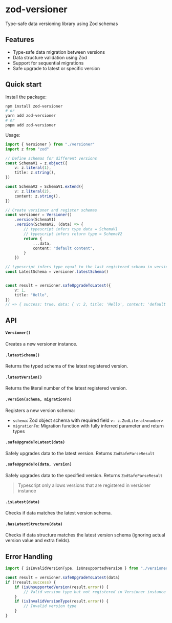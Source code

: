 # zod-versioner

Type-safe data versioning library using Zod schemas

## Features

-   Type-safe data migration between versions
-   Data structure validation using Zod
-   Support for sequential migrations
-   Safe upgrade to latest or specific version

## Quick start

Install the package:

```bash
npm install zod-versioner
# or
yarn add zod-versioner
# or
pnpm add zod-versioner
```

Usage:

```typescript
import { Versioner } from "./versioner"
import z from "zod"

// Define schemas for different versions
const SchemaV1 = z.object({
	v: z.literal(1),
	title: z.string(),
})

const SchemaV2 = SchemaV1.extend({
	v: z.literal(2),
	content: z.string(),
})

// Create versioner and register schemas
const versioner = Versioner()
	.version(SchemaV1)
	.version(SchemaV2, (data) => {
        // typescript infers type data = SchemaV1
        // typescript infers return type = SchemaV2
		return {
			...data,
			content: "default content",
		}
	})

// typescript infers type equal to the last registered schema in versioner instance
const LatestSchema = versioner.latestSchema() 


const result = versioner.safeUpgradeToLatest({
	v: 1,
	title: "Hello",
})
// => { success: true, data: { v: 2, title: 'Hello', content: 'default content' } }
```

## API

#### `Versioner()`

Creates a new versioner instance.

#### `.latestSchema()`

Returns the typed schema of the latest registered version.


#### `.latestVersion()`

Returns the literal number of the latest registered version.

#### `.version(schema, migrationFn)`

Registers a new version schema:

-   `schema`: Zod object schema with required field `v: z.ZodLiteral<number>`
-   `migrationFn`: Migration function with fully inferred parameter and return types 

#### `.safeUpgradeToLatest(data)`

Safely upgrades data to the latest version. Returns `ZodSafeParseResult`

#### `.safeUpgradeTo(data, version)`

Safely upgrades data to the specified version. Returns `ZodSafeParseResult`

> Typescript only allows versions that are registered in versioner instance

#### `.isLatest(data)`

Checks if data matches the latest version schema.

#### `.hasLatestStructure(data)`

Checks if data structure matches the latest version schema (ignoring actual version value and extra fields).

## Error Handling

```typescript
import { isInvalidVersionType, isUnsupportedVersion } from "./versioner"

const result = versioner.safeUpgradeToLatest(data)
if (!result.success) {
	if (isUnsupportedVersion(result.error)) {
		// Valid version type but not registered in Versioner instance
	}
	if (isInvalidVersionType(result.error)) {
		// Invalid version type
	}
}
```
